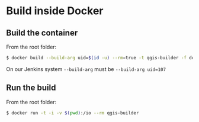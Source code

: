 # Build inside Docker

## Build the container

From the root folder:

```bash
$ docker build --build-arg uid=$(id -u) --rm=true -t qgis-builder -f docker/Dockerfile .
```
On our Jenkins system `--build-arg` must be `--build-arg uid=107`

## Run the build

From the root folder:

```bash
$ docker run -t -i -v $(pwd):/io --rm qgis-builder
```
